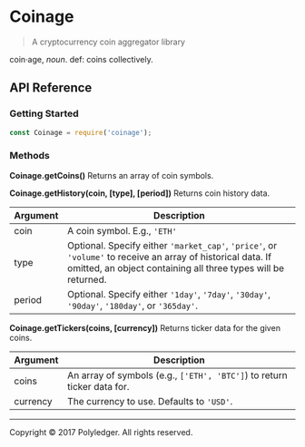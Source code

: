 # Coinage

> A cryptocurrency coin aggregator library

coin·age, *noun*. def: coins collectively.

## API Reference

### Getting Started

``` javascript
const Coinage = require('coinage');
```

### Methods

**Coinage.getCoins()**
Returns an array of coin symbols.

**Coinage.getHistory(coin, [type], [period])**
Returns coin history data.

|Argument|Description|
|--------|-----------|
|coin|A coin symbol. E.g., `'ETH'`|
|type|Optional. Specify either `'market_cap'`, `'price'`, or `'volume'` to receive an array of historical data. If omitted, an object containing all three types will be returned.|
|period|Optional. Specify either `'1day'`, `'7day'`, `'30day'`, `'90day'`, `'180day'`, or `'365day'`.|

**Coinage.getTickers(coins, [currency])**
Returns ticker data for the given coins.

|Argument|Description|
|--------|-----------|
|coins|An array of symbols (e.g., `['ETH', 'BTC']`) to return ticker data for.|
|currency|The currency to use. Defaults to `'USD'`.|

---

Copyright © 2017 Polyledger. All rights reserved.
